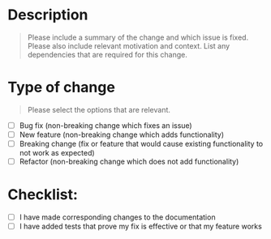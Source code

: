 # Description

> Please include a summary of the change and which issue is fixed. Please also include relevant motivation and context. List any dependencies that are required for this change.

# Type of change

> Please select the options that are relevant.

- [ ] Bug fix (non-breaking change which fixes an issue)
- [ ] New feature (non-breaking change which adds functionality)
- [ ] Breaking change (fix or feature that would cause existing functionality to not work as expected)
- [ ] Refactor (non-breaking change which does not add functionality)

# Checklist:

- [ ] I have made corresponding changes to the documentation
- [ ] I have added tests that prove my fix is effective or that my feature works
